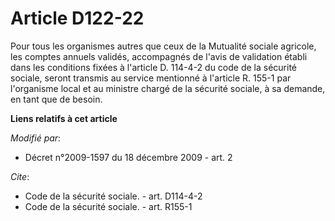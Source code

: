 # Article D122-22

Pour tous les organismes autres que ceux de la Mutualité sociale agricole, les comptes annuels validés, accompagnés de l'avis
de validation établi dans les conditions fixées à l'article D. 114-4-2 du code de la sécurité sociale, seront transmis au
service mentionné à l'article R. 155-1 par l'organisme local et au ministre chargé de la sécurité sociale, à sa demande, en
tant que de besoin.

**Liens relatifs à cet article**

_Modifié par_:

  - Décret n°2009-1597 du 18 décembre 2009 - art. 2

_Cite_:

  - Code de la sécurité sociale. - art. D114-4-2
  - Code de la sécurité sociale. - art. R155-1
